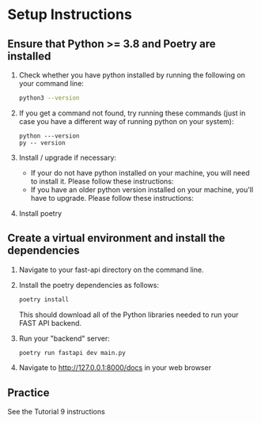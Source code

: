 # Setup Instructions

## Ensure that Python >= 3.8 and Poetry are installed
1. Check whether you have python installed by running the following on your command line: 
    ```bash
    python3 --version
    ```
    
2. If you get a command not found, try running these commands (just in case you have a different way of running python on your system):
    ```
    python ---version
    py -- version
    ```

3. Install / upgrade if necessary:
    * If your do not have python installed on your machine, you will need to install it. Please follow these instructions:
    * If you have an older python version installed on your machine, you'll have to upgrade. Please follow these instructions:

4. Install poetry 

## Create a virtual environment and install the dependencies
1. Navigate to your fast-api directory on the command line.

2. Install the poetry dependencies as follows:
    ```bash
    poetry install
    ```
    This should download all of the Python libraries needed to run your FAST API backend.

3. Run your "backend" server:
    ```bash
    poetry run fastapi dev main.py
    ```

3. Navigate to http://127.0.0.1:8000/docs in your web browser

## Practice
See the Tutorial 9 instructions